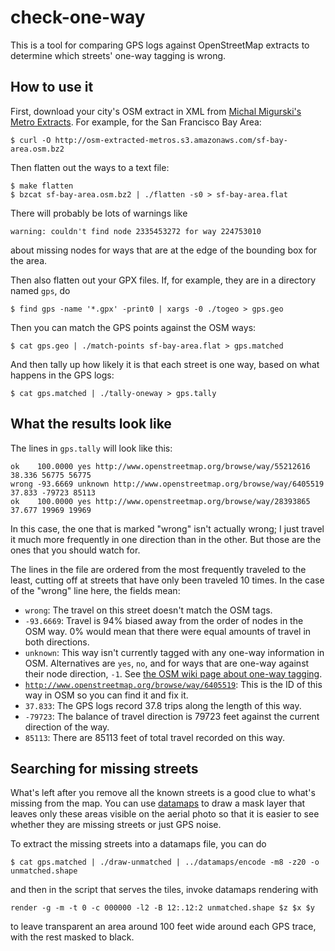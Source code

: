 check-one-way
=============

This is a tool for comparing GPS logs against OpenStreetMap extracts
to determine which streets' one-way tagging is wrong.

How to use it
-------------

First, download your city's OSM extract in XML from
[Michal Migurski's Metro Extracts](http://metro.teczno.com/).
For example, for the San Francisco Bay Area:

    $ curl -O http://osm-extracted-metros.s3.amazonaws.com/sf-bay-area.osm.bz2

Then flatten out the ways to a text file:

    $ make flatten
    $ bzcat sf-bay-area.osm.bz2 | ./flatten -s0 > sf-bay-area.flat

There will probably be lots of warnings like

    warning: couldn't find node 2335453272 for way 224753010

about missing nodes for ways that are at the edge of the bounding box for the area.

Then also flatten out your GPX files. If, for example, they are in a directory
named <code>gps</code>, do

    $ find gps -name '*.gpx' -print0 | xargs -0 ./togeo > gps.geo

Then you can match the GPS points against the OSM ways:

    $ cat gps.geo | ./match-points sf-bay-area.flat > gps.matched

And then tally up how likely it is that each street is one way, based on what
happens in the GPS logs:

    $ cat gps.matched | ./tally-oneway > gps.tally

What the results look like
--------------------------

The lines in <code>gps.tally</code> will look like this:

    ok    100.0000 yes http://www.openstreetmap.org/browse/way/55212616 38.336 56775 56775
    wrong -93.6669 unknown http://www.openstreetmap.org/browse/way/6405519 37.833 -79723 85113
    ok    100.0000 yes http://www.openstreetmap.org/browse/way/28393865 37.677 19969 19969

In this case, the one that is marked "wrong" isn't actually wrong; I just travel it
much more frequently in one direction than in the other. But those are the ones
that you should watch for.

The lines in the file are ordered from the most frequently traveled to the least,
cutting off at streets that have only been traveled 10 times. In the case of the "wrong" line here,
the fields mean:

  - <code>wrong</code>: The travel on this street doesn't match the OSM tags.
  - <code>-93.6669</code>: Travel is 94% biased away from the order of nodes in the OSM way.
    0% would mean that there were equal amounts of travel in both directions.
  - <code>unknown</code>: This way isn't currently tagged with any one-way information in OSM.
    Alternatives are <code>yes</code>, <code>no</code>, and for ways that are one-way against
    their node direction, <code>-1</code>.
    See [the OSM wiki page about one-way tagging](http://wiki.openstreetmap.org/wiki/Key:oneway).
  - <code>http://www.openstreetmap.org/browse/way/6405519</code>: This is the ID of this way in OSM
    so you can find it and fix it.
  - <code>37.833</code>: The GPS logs record 37.8 trips along the length of this way.
  - <code>-79723</code>: The balance of travel direction is 79723 feet against the current direction of the way.
  - <code>85113</code>: There are 85113 feet of total travel recorded on this way.

Searching for missing streets
-----------------------------

What's left after you remove all the known streets is a good clue to what's missing from the map.
You can use [datamaps](https://github.com/ericfischer/datamaps) to draw a mask layer that leaves
only these areas visible on the aerial photo so that it is easier to see whether they are
missing streets or just GPS noise.

To extract the missing streets into a datamaps file, you can do

    $ cat gps.matched | ./draw-unmatched | ../datamaps/encode -m8 -z20 -o unmatched.shape

and then in the script that serves the tiles, invoke datamaps rendering with

    render -g -m -t 0 -c 000000 -l2 -B 12:.12:2 unmatched.shape $z $x $y

to leave transparent an area around 100 feet wide around each GPS trace, with the rest masked to black.

